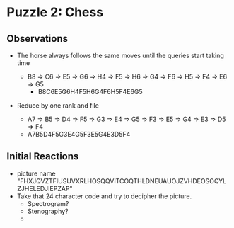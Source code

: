 # Puzzle 2: Chess

## Observations

- The horse always follows the same moves until the queries start taking time
  - B8 => C6 => E5 => G6 => H4 => F5 => H6 => G4 => F6 => H5 => F4 => E6  => G5
    - B8C6E5G6H4F5H6G4F6H5F4E6G5
    
- Reduce by one rank and file
  - A7 => B5 => D4 => F5 => G3 => E4 => G5 => F3 => E5 => G4 => E3 => D5  => F4
  - A7B5D4F5G3E4G5F3E5G4E3D5F4

## Initial Reactions

- picture name "FHXJQVZTFIUSUVXRLHOSQQVITCOQTHLDNEUAUOJZVHDEOSOQYLZJHELEDJIEPZAP"
- Take that 24 character code and try to decipher the picture.
  - Spectrogram?
  - Stenography?
  - 

